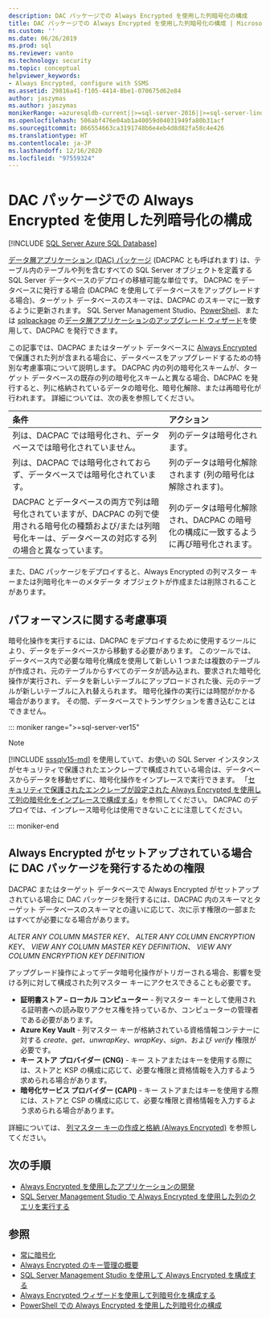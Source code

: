 ```yaml
---
description: DAC パッケージでの Always Encrypted を使用した列暗号化の構成
title: DAC パッケージでの Always Encrypted を使用した列暗号化の構成 | Microsoft Docs
ms.custom: ''
ms.date: 06/26/2019
ms.prod: sql
ms.reviewer: vanto
ms.technology: security
ms.topic: conceptual
helpviewer_keywords:
- Always Encrypted, configure with SSMS
ms.assetid: 29816a41-f105-4414-8be1-070675d62e84
author: jaszymas
ms.author: jaszymas
monikerRange: =azuresqldb-current||>=sql-server-2016||>=sql-server-linux-2017||=azuresqldb-mi-current
ms.openlocfilehash: 506abf476e04ab1a40059d04031949fa80b31acf
ms.sourcegitcommit: 866554663ca3191748b6e4eb4d8d82fa58c4e426
ms.translationtype: HT
ms.contentlocale: ja-JP
ms.lasthandoff: 12/16/2020
ms.locfileid: "97559324"
---
```

# <a name="configure-column-encryption-using-always-encrypted-with-a-dac-package"></a>DAC パッケージでの Always Encrypted を使用した列暗号化の構成 
[!INCLUDE [SQL Server Azure SQL Database](../../../includes/applies-to-version/sql-asdb.md)]

[データ層アプリケーション (DAC) パッケージ](../../data-tier-applications/data-tier-applications.md) (DACPAC とも呼ばれます) は、テーブル内のテーブルや列を含むすべての SQL Server オブジェクトを定義する SQL Server データベースのデプロイの移植可能な単位です。 DACPAC をデータベースに発行する場合 (DACPAC を使用してデータベースをアップグレードする場合)、ターゲット データベースのスキーマは、DACPAC のスキーマに一致するように更新されます。 SQL Server Management Studio、[PowerShell](../../data-tier-applications/upgrade-a-data-tier-application.md#UpgradeDACPowerShell)、または [sqlpackage](../../../tools/sqlpackage/sqlpackage-publish.md) の[データ層アプリケーションのアップグレード ウィザード](../../data-tier-applications/upgrade-a-data-tier-application.md#UsingDACUpgradeWizard)を使用して、DACPAC を発行できます。

この記事では、DACPAC またはターゲット データベースに [Always Encrypted](always-encrypted-database-engine.md) で保護された列が含まれる場合に、データベースをアップグレードするための特別な考慮事項について説明します。 DACPAC 内の列の暗号化スキームが、ターゲット データベースの既存の列の暗号化スキームと異なる場合、DACPAC を発行すると、列に格納されているデータの暗号化、暗号化解除、または再暗号化が行われます。 詳細については、次の表を参照してください。

| 条件|アクション|
|:---|:---|
|列は、DACPAC では暗号化され、データベースでは暗号化されていません。| 列のデータは暗号化されます。|
|列は、DACPAC では暗号化されておらず、データベースでは暗号化されています。| 列のデータは暗号化解除されます (列の暗号化は解除されます)。|
| DACPAC とデータベースの両方で列は暗号化されていますが、DACPAC の列で使用される暗号化の種類および/または列暗号化キーは、データベースの対応する列の場合と異なっています。|列のデータは暗号化解除され、DACPAC の暗号化の構成に一致するように再び暗号化されます。|

また、DAC パッケージをデプロイすると、Always Encrypted の列マスター キーまたは列暗号化キーのメタデータ オブジェクトが作成または削除されることがあります。

## <a name="performance-considerations"></a>パフォーマンスに関する考慮事項
暗号化操作を実行するには、DACPAC をデプロイするために使用するツールにより、データをデータベースから移動する必要があります。 このツールでは、データベース内で必要な暗号化構成を使用して新しい 1 つまたは複数のテーブルが作成され、元のテーブルからすべてのデータが読み込まれ、要求された暗号化操作が実行され、データを新しいテーブルにアップロードされた後、元のテーブルが新しいテーブルに入れ替えられます。 暗号化操作の実行には時間がかかる場合があります。 その間、データベースでトランザクションを書き込むことはできません。 

::: moniker range=">=sql-server-ver15"

> [!NOTE]
> [!INCLUDE [sssqlv15-md](../../../includes/sssqlv15-md.md)] を使用していて、お使いの SQL Server インスタンスがセキュリティで保護されたエンクレーブで構成されている場合は、データベースからデータを移動せずに、暗号化操作をインプレースで実行できます。 「[セキュリティで保護されたエンクレーブが設定された Always Encrypted を使用して列の暗号化をインプレースで構成する](always-encrypted-enclaves-configure-encryption.md)」を参照してください。 DACPAC のデプロイでは、インプレース暗号化は使用できないことに注意してください。

::: moniker-end

## <a name="permissions-for-publishing-a-dac-package-if-always-encrypted-is-set-up"></a>Always Encrypted がセットアップされている場合に DAC パッケージを発行するための権限

DACPAC またはターゲット データベースで Always Encrypted がセットアップされている場合に DAC パッケージを発行するには、DACPAC 内のスキーマとターゲット データベースのスキーマとの違いに応じて、次に示す権限の一部またはすべてが必要になる場合があります。

*ALTER ANY COLUMN MASTER KEY*、 *ALTER ANY COLUMN ENCRYPTION KEY*、 *VIEW ANY COLUMN MASTER KEY DEFINITION*、 *VIEW ANY COLUMN ENCRYPTION KEY DEFINITION*

アップグレード操作によってデータ暗号化操作がトリガーされる場合、影響を受ける列に対して構成された列マスター キーにアクセスできることも必要です。

- **証明書ストア – ローカル コンピューター** - 列マスター キーとして使用される証明書への読み取りアクセス権を持っているか、コンピューターの管理者である必要があります。
- **Azure Key Vault** - 列マスター キーが格納されている資格情報コンテナーに対する *create*、*get*、*unwrapKey*、*wrapKey*、*sign*、および *verify* 権限が必要です。
- **キー ストア プロバイダー (CNG)** - キー ストアまたはキーを使用する際には、ストアと KSP の構成に応じて、必要な権限と資格情報を入力するよう求められる場合があります。
- **暗号化サービス プロバイダー (CAPI)** - キー ストアまたはキーを使用する際には、ストアと CSP の構成に応じて、必要な権限と資格情報を入力するよう求められる場合があります。

詳細については、 [列マスター キーの作成と格納 (Always Encrypted)](../../../relational-databases/security/encryption/create-and-store-column-master-keys-always-encrypted.md) を参照してください。 

 
## <a name="next-steps"></a>次の手順
- [Always Encrypted を使用したアプリケーションの開発](always-encrypted-client-development.md)
- [SQL Server Management Studio で Always Encrypted を使用した列のクエリを実行する](always-encrypted-query-columns-ssms.md)

## <a name="see-also"></a>参照  
 - [常に暗号化](../../../relational-databases/security/encryption/always-encrypted-database-engine.md)
 - [Always Encrypted のキー管理の概要](overview-of-key-management-for-always-encrypted.md) 
 - [SQL Server Management Studio を使用して Always Encrypted を構成する](configure-always-encrypted-using-sql-server-management-studio.md)
 - [Always Encrypted ウィザードを使用して列暗号化を構成する](always-encrypted-wizard.md)
 - [PowerShell での Always Encrypted を使用した列暗号化の構成](configure-column-encryption-using-powershell.md)
 
